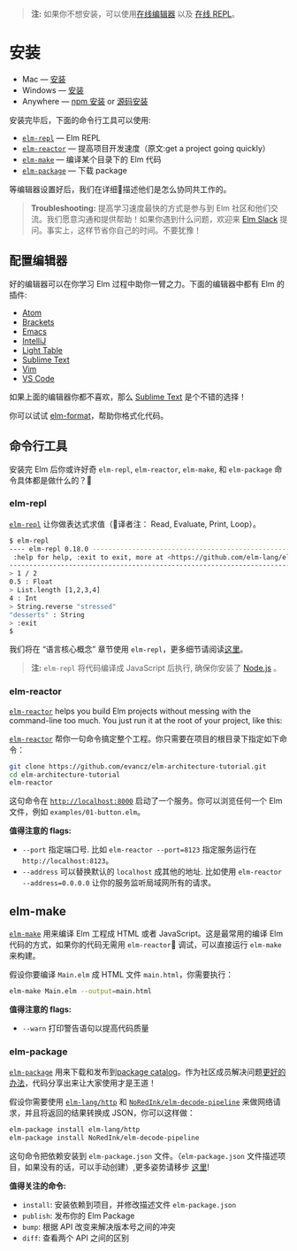 > **注:** 如果你不想安装，可以使用[在线编辑器](http://elm-lang.org/try) 以及 [在线 REPL](http://elmrepl.cuberoot.in/)。


# 安装

  * Mac &mdash; [安装][mac]
  * Windows &mdash; [安装][win]
  * Anywhere &mdash; [npm 安装][npm] or [源码安装][build]

[mac]: https://44a95588fe4cc47efd96-ec3c2a753a12d2be9f23ba16873acc23.ssl.cf2.rackcdn.com/Elm-Platform-0.18.pkg
[win]: https://44a95588fe4cc47efd96-ec3c2a753a12d2be9f23ba16873acc23.ssl.cf2.rackcdn.com/Elm-Platform-0.18.exe
[npm]: https://www.npmjs.com/package/elm
[build]: https://github.com/elm-lang/elm-platform

安装完毕后，下面的命令行工具可以使用:

- [`elm-repl`](#elm-repl) &mdash; Elm REPL
- [`elm-reactor`](#elm-reactor) &mdash; 提高项目开发速度（原文:get a project going quickly）
- [`elm-make`](#elm-make) &mdash; 编译某个目录下的 Elm 代码
- [`elm-package`](#elm-package) &mdash; 下载 package

等编辑器设置好后，我们在详细描述他们是怎么协同共工作的。


> **Troubleshooting:** 提高学习速度最快的方式是参与到 Elm 社区和他们交流。我们愿意沟通和提供帮助！如果你遇到什么问题，欢迎来 [Elm Slack](http://elmlang.herokuapp.com/) 提问。事实上，这样节省你自己的时间。不要犹豫！


## 配置编辑器

好的编辑器可以在你学习 Elm 过程中助你一臂之力。下面的编辑器中都有 Elm  的插件:

  * [Atom](https://atom.io/packages/language-elm)
  * [Brackets](https://github.com/lepinay/elm-brackets)
  * [Emacs](https://github.com/jcollard/elm-mode)
  * [IntelliJ](https://github.com/durkiewicz/elm-plugin)
  * [Light Table](https://github.com/rundis/elm-light)
  * [Sublime Text](https://packagecontrol.io/packages/Elm%20Language%20Support)
  * [Vim](https://github.com/ElmCast/elm-vim)
  * [VS Code](https://github.com/sbrink/vscode-elm)


如果上面的编辑器你都不喜欢，那么 [Sublime Text](https://www.sublimetext.com/)  是个不错的选择！

你可以试试 [elm-format][]，帮助你格式化代码。

[elm-format]: https://github.com/avh4/elm-format


## 命令行工具

安装完 Elm 后你或许好奇 `elm-repl`, `elm-reactor`, `elm-make`, 和 `elm-package` 命令具体都是做什么的？

### elm-repl

[`elm-repl`](https://github.com/elm-lang/elm-repl) 让你做表达式求值（译者注： Read, Evaluate, Print, Loop）。

```bash
$ elm-repl
---- elm-repl 0.18.0 -----------------------------------------------------------
 :help for help, :exit to exit, more at <https://github.com/elm-lang/elm-repl>
--------------------------------------------------------------------------------
> 1 / 2
0.5 : Float
> List.length [1,2,3,4]
4 : Int
> String.reverse "stressed"
"desserts" : String
> :exit
$
```

我们将在 &ldquo;语言核心概念&rdquo; 章节使用 `elm-repl`，更多细节请阅读[这里](https://github.com/elm-lang/elm-repl/blob/master/README.md)。


> **注:** `elm-repl` 将代码编译成 JavaScript 后执行, 确保你安装了 [Node.js](http://nodejs.org/) 。


### elm-reactor

[`elm-reactor`](https://github.com/elm-lang/elm-reactor) helps you build Elm projects without 
messing with the command-line too much. You just run it at the root of your project, like this:

[`elm-reactor`](https://github.com/elm-lang/elm-reactor) 帮你一句命令搞定整个工程。你只需要在项目的根目录下指定如下命令：

```bash
git clone https://github.com/evancz/elm-architecture-tutorial.git
cd elm-architecture-tutorial
elm-reactor
```

这句命令在 [`http://localhost:8000`](http://localhost:8000) 启动了一个服务。你可以浏览任何一个 Elm 文件，例如 `examples/01-button.elm`。

**值得注意的 flags:**

- `--port` 指定端口号. 比如
  `elm-reactor --port=8123` 指定服务运行在 `http://localhost:8123`。
- `--address` 可以替换默认的 `localhost` 成其他的地址. 比如使用 `elm-reactor --address=0.0.0.0` 让你的服务监听局域网所有的请求。


## elm-make

[`elm-make`](https://github.com/elm-lang/elm-make) 用来编译 Elm  工程成 HTML 或者 JavaScript。这是最常用的编译 Elm 代码的方式，如果你的代码无需用 `elm-reactor` 调试，可以直接运行 `elm-make` 来构建。


假设你要编译 `Main.elm` 成 HTML 文件 `main.html`，你需要执行：
```bash
elm-make Main.elm --output=main.html
```

**值得注意的 flags:**

- `--warn` 打印警告语句以提高代码质量


### elm-package

[`elm-package`](https://github.com/elm-lang/elm-package) 用来下载和发布到[package catalog](http://package.elm-lang.org/)。作为社区成员解决问题[更好的办法](http://package.elm-lang.org/help/design-guidelines)，代码分享出来让大家使用才是王道！


假设你需要使用 [`elm-lang/http`][http] 和 [`NoRedInk/elm-decode-pipeline`][pipe] 来做网络请求，并且将返回的结果转换成 JSON，你可以这样做：

[http]: http://package.elm-lang.org/packages/elm-lang/http/latest
[pipe]: http://package.elm-lang.org/packages/NoRedInk/elm-decode-pipeline/latest

```bash
elm-package install elm-lang/http
elm-package install NoRedInk/elm-decode-pipeline
```

这句命令把依赖安装到 `elm-package.json` 文件。（`elm-package.json` 文件描述项目，如果没有的话，可以手动创建）,更多姿势请移步 [这里](https://github.com/elm-lang/elm-package)!


**值得关注的命令:**

- `install`: 安装依赖到项目，并修改描述文件 `elm-package.json`
- `publish`: 发布你的 Elm Package
- `bump`: 根据 API 改变来解决版本号之间的冲突
- `diff`: 查看两个 API 之间的区别
